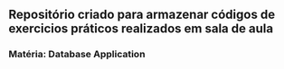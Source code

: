 ## Repositório criado para armazenar códigos de exercicios práticos realizados em sala de aula
### Matéria: Database Application
